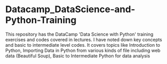 # Datacamp_DataScience-and-Python-Training
This repository has the DataCamp 'Data Science with Python' training exercises and codes covered in lectures. I have noted down key concepts and basic to intermediate level codes. It covers topics like Introduction to Python, Importing Data in Python from various kinds of file including web data (Beautiful Soup), Basic to Intermediate Python for data analysis
